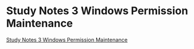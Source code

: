 # Study Notes 3 Windows Permission Maintenance
[Study Notes 3 Windows Permission Maintenance](https://aiwithcloud.com/2022/09/16/study_notes_3_windows_permission_maintenance/)